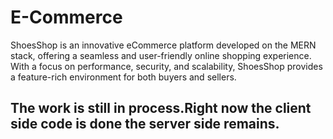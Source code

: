 # E-Commerce
ShoesShop is an innovative eCommerce platform developed on the MERN stack, offering a seamless and user-friendly online shopping experience. With a focus on performance, security, and scalability, ShoesShop provides a feature-rich environment for both buyers and sellers.

<h2> The work is still in process.Right now the client side code is done the server side remains.</h2>